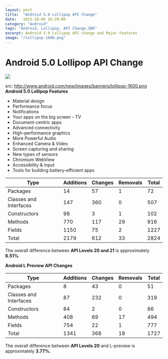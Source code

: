 ```yaml
---
layout: post
title:  "Android 5.0 Lollipop API Change"
date:   2015-10-06 16:20:00
category: "Android"
tags: "Android, Lollipop, API Change,SDK"
excerpt: Android 5.0 Lollipop API change and Major Features
image: "/lollipop-1600.png"
---
```



# Android 5.0 Lollipop API Change

  

![][1]

  
src:&nbsp;http://www.android.com/new/images/banners/lollipop-1600.png  
**Android 5.0 Lollipop Features**

* Material design
* Performance focus
* Notifications
* Your apps on the big screen - TV
* Document-centric apps
* Advanced connectivity
* High-performance graphics
* More Powerful Audio
* Enhanced Camera &amp; Video
* Screen capturing and sharing
* New types of sensors
* Chromium WebView
* Accessibility &amp; Input
* Tools for building battery-efficient apps
  
  
| Type                   	| Additions 	| Changes 	| Removals 	| Total 	|
|------------------------	|-----------	|---------	|----------	|-------	|
| Packages               	| 14        	| 57      	| 1        	| 72    	|
| Classes and Interfaces 	| 147       	| 360     	| 0        	| 507   	|
| Constructors           	| 98        	| 3       	| 1        	| 102   	|
| Methods                	| 770       	| 117     	| 29       	| 916   	|
| Fields                 	| 1150      	| 75      	| 2        	| 1227  	|
| Total                  	| 2179      	| 612     	| 33       	| 2824  	|

The overall difference between **API Levels 20 and 21** is approximately **6.51%**.

**Android L Preview API Changes**  
  

| Type                   	| Additions 	| Changes 	| Removals 	| Total 	|
|------------------------	|-----------	|---------	|----------	|-------	|
| Packages               	| 8         	| 43      	| 0        	| 51    	|
| Classes and Interfaces 	| 87        	| 232     	| 0        	| 319   	|
| Constructors           	| 84        	| 2       	| 0        	| 86    	|
| Methods                	| 408       	| 69      	| 17       	| 494   	|
| Fields                 	| 754       	| 22      	| 1        	| 777   	|
| Total                  	| 1341      	| 368     	| 18       	| 1727  	|
The overall difference between&nbsp;**API Levels 20**&nbsp;and L-preview is approximately&nbsp;**3.77%.**

[1]: http://2.bp.blogspot.com/-3NROOpWin6M/VEFyFaBgW8I/AAAAAAAAFOg/BHSoYYcoRuE/s1600/lollipop-1600.png
  